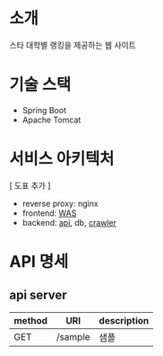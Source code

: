 # 소개
스타 대학별 랭킹을 제공하는 웹 사이트

# 기술 스택
* Spring Boot
* Apache Tomcat

# 서비스 아키텍처
[ 도표 추가 ]

* reverse proxy: nginx
* frontend: [WAS](https://github.com/SC-UC/scuc)
* backend: [api](https://github.com/SC-UC/scuc-api), db, [crawler](https://github.com/SC-UC/scuc-crawler)

# API 명세
## api server
|method|URI|description|
|---|---|---|
|GET|/sample|샘플|

